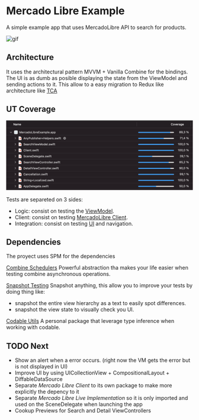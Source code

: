 #  Mercado Libre Example

A simple example app that uses MercadoLibre API to search for products.

![gif](/RocketSim.gif)

## Architecture

It uses the architectural pattern MVVM + Vanilla Combine for the bindings.
The UI is as dumb as posible displaying the state from the ViewModel and sending actions to it. 
This allow to a easy migration to Redux like architecture like [TCA](https://github.com/pointfreeco/swift-composable-architecture)

## UT Coverage
![coverage](/coverage.png)

Tests are separeted on 3 sides:

- Logic: consist on testing the [ViewModel](/MercadoLibreExampleTests/SearchViewModelTests.swift).
- Client: consist on testing [MercadoLibre Client](/MercadoLibreExampleTests/MercadoLibreApiTests.swift).
- Integration: consist on testing [UI](/MercadoLibreTests/SearchViewModelTests.swift) and navigation.


## Dependencies

The proyect uses SPM for the dependencies 

[Combine Schedulers](https://github.com/pointfreeco/combine-schedulers)
Powerful abstraction tha makes your life easier when testing combine asynchronous operations.

[Snapshot Testing](https://github.com/pointfreeco/swift-snapshot-testing)
Snapshot anything, this allow you to improve your tests by doing thing like:
* snapshot the entire view hierarchy as a text to easily spot differences.
* snapshot the view state to visually check you UI.

[Codable Utils](https://github.com/jlainog/Codable-Utils)
A personal package that leverage type inference when working with codable.

## TODO Next
* Show an alert when a error occurs. (right now the VM gets the error but is not displayed in UI)
* Improve UI by using UICollectionView + CompositionalLayout + DiffableDataSource
* Separate *Mercado Libre Client* to its own package to make more explicitly the depency to it
* Separate *Mercado Libre Live Implementation* so it is only imported and used on the SceneDelegate when launching the app
* Cookup Previews for Search and Detail ViewControllers
